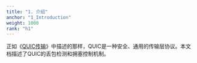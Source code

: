 ```yaml
---
title: "1. 介绍"
anchor: "1_Introduction"
weight: 1000
rank: "h1"
---
```


正如《[QUIC传输](../RFC9000_Chinese_Translation)》中描述的那样，QUIC是一种安全、通用的传输层协议。本文档描述了QUIC的丢包检测和拥塞控制机制。
